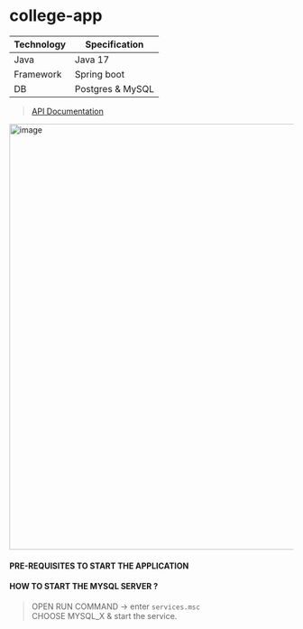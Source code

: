 # college-app

| Technology  | Specification |
| ------------- | ------------- |
| Java  | Java 17  |
| Framework  | Spring boot  |
| DB  | Postgres & MySQL |


> [API Documentation](https://documenter.getpostman.com/view/25187704/2s9YsJCCkX)

<img width="755" alt="image" src="https://github.com/VigneshbabuOfficial/college-app/assets/70185865/b465d37a-69bf-40bd-a0f6-6cceac608a62">


#### PRE-REQUISITES TO START THE APPLICATION

#### HOW TO START THE MYSQL SERVER ?
> OPEN RUN COMMAND -> enter `services.msc` <br/>
CHOOSE MYSQL_X & start the service.
